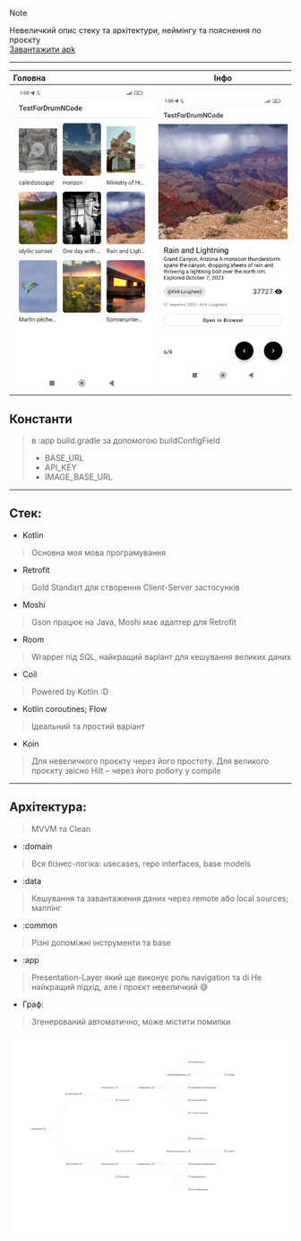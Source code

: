 > [!NOTE]
> Невеличкий опис стеку та архітектури, неймінгу та пояснення по проєкту <br>
> [Завантажити apk](https://github.com/nexy791/TestTaskForDrumNCode/blob/master/images/app-debug.apk)
---


|   Головна    |    Інфо     |
| :-----| :-----: |
| ![1](./images/image_0.jpg) | ![2](./images/image_1.jpg) 

## Константи
> в :app build.gradle за допомогою buildConfigField
> - BASE_URL
> - API_KEY
> - IMAGE_BASE_URL

---

## Стек:
- Kotlin
> Основна моя мова програмування
- Retrofit
> Gold Standart для створення Client-Server застосунків
- Moshi
> Gson працює на Java, Moshi має адаптер для Retrofit
- Room
> Wrapper під SQL, найкращий варіант для кешування великих даних 
- Coil
> Powered by Kotlin :D
- Kotlin coroutines; Flow
> Ідеальний та простий варіант
- Koin
> Для невеличкого проєкту через його простоту. Для великого проєкту звісно Hilt – через його роботу у compile

--- 

## Архітектура:
> MVVM та Clean

- :domain
> Вся бізнес-логіка: usecases, repo interfaces, base models
- :data
> Кешування та завантаження даних через remote або local sources; маппінг
- :common
> Різні допоміжні інструменти та base
- :app
> Presentation-Layer який ще виконує роль navigation та di
> Не найкращий підхід, але і проєкт невеличкий 😅️️️️️️

- Граф:
> Згенерований автоматично, може містити помилки
>
![XXXXXX](./images/tree.png)
  
